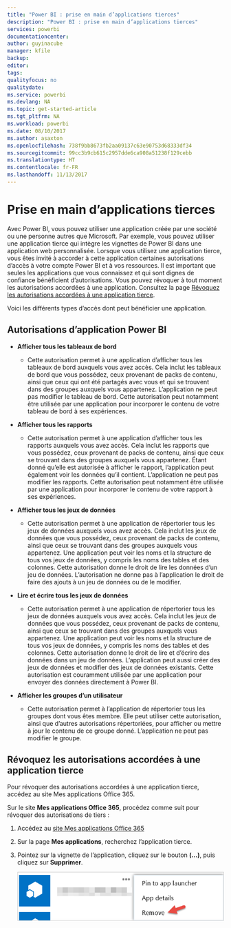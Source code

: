 ```yaml
---
title: "Power BI : prise en main d’applications tierces"
description: "Power BI : prise en main d’applications tierces"
services: powerbi
documentationcenter: 
author: guyinacube
manager: kfile
backup: 
editor: 
tags: 
qualityfocus: no
qualitydate: 
ms.service: powerbi
ms.devlang: NA
ms.topic: get-started-article
ms.tgt_pltfrm: NA
ms.workload: powerbi
ms.date: 08/10/2017
ms.author: asaxton
ms.openlocfilehash: 738f9bb8673fb2aa09137c63e90753d68333df34
ms.sourcegitcommit: 99cc3b9cb615c2957dde6ca908a51238f129cebb
ms.translationtype: HT
ms.contentlocale: fr-FR
ms.lasthandoff: 11/13/2017
---
```

# <a name="get-started-with-third-party-apps"></a>Prise en main d’applications tierces
Avec Power BI, vous pouvez utiliser une application créée par une société ou une personne autres que Microsoft. Par exemple, vous pouvez utiliser une application tierce qui intègre les vignettes de Power BI dans une application web personnalisée. Lorsque vous utilisez une application tierce, vous êtes invité à accorder à cette application certaines autorisations d’accès à votre compte Power BI et à vos ressources. Il est important que seules les applications que vous connaissez et qui sont dignes de confiance bénéficient d’autorisations. Vous pouvez révoquer à tout moment les autorisations accordées à une application. Consultez la page [Révoquez les autorisations accordées à une application tierce](#revoke).

Voici les différents types d’accès dont peut bénéficier une application.

## <a name="power-bi-app-permissions"></a>Autorisations d’application Power BI
* **Afficher tous les tableaux de bord**
  
  * Cette autorisation permet à une application d’afficher tous les tableaux de bord auxquels vous avez accès. Cela inclut les tableaux de bord que vous possédez, ceux provenant de packs de contenu, ainsi que ceux qui ont été partagés avec vous et qui se trouvent dans des groupes auxquels vous appartenez. L’application ne peut pas modifier le tableau de bord. Cette autorisation peut notamment être utilisée par une application pour incorporer le contenu de votre tableau de bord à ses expériences.
* **Afficher tous les rapports**
  
  * Cette autorisation permet à une application d’afficher tous les rapports auxquels vous avez accès. Cela inclut les rapports que vous possédez, ceux provenant de packs de contenu, ainsi que ceux se trouvant dans des groupes auxquels vous appartenez. Étant donné qu’elle est autorisée à afficher le rapport, l’application peut également voir les données qu’il contient. L’application ne peut pas modifier les rapports. Cette autorisation peut notamment être utilisée par une application pour incorporer le contenu de votre rapport à ses expériences.
* **Afficher tous les jeux de données**
  
  * Cette autorisation permet à une application de répertorier tous les jeux de données auxquels vous avez accès. Cela inclut les jeux de données que vous possédez, ceux provenant de packs de contenu, ainsi que ceux se trouvant dans des groupes auxquels vous appartenez. Une application peut voir les noms et la structure de tous vos jeux de données, y compris les noms des tables et des colonnes. Cette autorisation donne le droit de lire les données d’un jeu de données. L’autorisation ne donne pas à l’application le droit de faire des ajouts à un jeu de données ou de le modifier.
* **Lire et écrire tous les jeux de données**
  
  * Cette autorisation permet à une application de répertorier tous les jeux de données auxquels vous avez accès. Cela inclut les jeux de données que vous possédez, ceux provenant de packs de contenu, ainsi que ceux se trouvant dans des groupes auxquels vous appartenez. Une application peut voir les noms et la structure de tous vos jeux de données, y compris les noms des tables et des colonnes. Cette autorisation donne le droit de lire et d’écrire des données dans un jeu de données. L’application peut aussi créer des jeux de données et modifier des jeux de données existants. Cette autorisation est couramment utilisée par une application pour envoyer des données directement à Power BI.
* **Afficher les groupes d’un utilisateur**
  
  * Cette autorisation permet à l’application de répertorier tous les groupes dont vous êtes membre. Elle peut utiliser cette autorisation, ainsi que d’autres autorisations répertoriées, pour afficher ou mettre à jour le contenu de ce groupe donné. L’application ne peut pas modifier le groupe.

<a name="revoke"/>

## <a name="revoke-third-party-app-permissions"></a>Révoquez les autorisations accordées à une application tierce
Pour révoquer des autorisations accordées à une application tierce, accédez au site Mes applications Office 365.

Sur le site **Mes applications Office 365**, procédez comme suit pour révoquer des autorisations de tiers :

1. Accédez au [site Mes applications Office 365](https://portal.office.com/myapps)
2. Sur la page **Mes applications**, recherchez l’application tierce.
3. Pointez sur la vignette de l’application, cliquez sur le bouton **(…)**, puis cliquez sur **Supprimer**.
   
   ![](media/service-power-bi-get-started-third-party-apps/remove.png)

